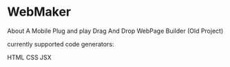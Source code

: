 # WebMaker
About
A Mobile Plug and play Drag And Drop WebPage Builder (Old Project)

currently supported code generators:

HTML CSS
JSX